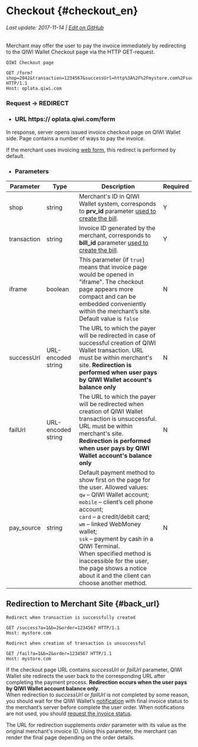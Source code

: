 # Checkout {#checkout_en}

###### Last update: 2017-11-14 | [Edit on GitHub](https://github.com/QIWI-API/pull-payments-docs/blob/master/_checkout_en.html.md)

Merchant may offer the user to pay the invoice immediately by redirecting to the QIWI Wallet Сheckout page via the HTTP GET-request.

~~~text
QIWI Checkout page
~~~
~~~http
GET /form?shop=2042&transaction=1234567&successUrl=http%3A%2F%2Fmystore.com%2Fsuccess%3Fa%3D1%26b%3D2&failUrl=http%3A%2F%2Fmystore.com%2Ffail%3Fa%3D1%26b%3D2&pay_source=qw HTTP/1.1
Host: oplata.qiwi.com
~~~

<h3 class="request method">Request → REDIRECT</h3>

<ul class="nestedList url">
    <li><h3>URL <span>https:// oplata.qiwi.com/form</span></h3>
    </li>
</ul>

<aside class="notice">
In response, server opens issued invoice checkout page on QIWI Wallet side. Page contains a number of ways to pay the invoice.

If the merchant uses invoicing <a href="#webform_en">web form</a>, this redirect is performed by default.
</aside>

<ul class="nestedList params">
    <li><h3>Parameters</h3>
    </li>
</ul>


Parameter|Type|Description|Required
---------|--------|---|------
shop| string |Merchant's ID in QIWI Wallet system, corresponds to **prv_id** parameter [used to create the bill](#invoice).|Y
transaction| string |Invoice ID generated by the merchant, corresponds to **bill_id** parameter [used to create the bill](#invoice).|Y
iframe| boolean | This parameter (if `true`) means that invoice page would be opened in "iframe". The checkout page appears more compact and can be embedded conveniently within the merchant’s site. Default value is `false`|N
successUrl |URL-encoded string| The URL to which the payer will be redirected in case of successful creation of QIWI Wallet transaction. URL must be within merchant's site. **Redirection is performed when user pays by QIWI Wallet account's balance only** | N
failUrl |URL-encoded string | The URL to which the payer will be redirected when creation of QIWI Wallet transaction is unsuccessful. URL must be within merchant's site. **Redirection is performed when user pays by QIWI Wallet account's balance only** |N
pay_source |string| Default payment method to show first on the page for the user. Allowed values:<br>`qw` – QIWI Wallet account;<br> `mobile` – client’s cell phone account;<br> `card` – a credit/debit card;<br> `wm` – linked WebMoney wallet;<br> `ssk` – payment by cash in a QIWI Terminal.<br> When specified method is inaccessible for the user, the page shows a notice about it and the client can choose another method.|N

## Redirection to Merchant Site {#back_url}

~~~text
Redirect when transaction is successfully created
~~~
~~~http
GET /success?a=1&b=2&order=1234567 HTTP/1.1
Host: mystore.com
~~~
~~~text
Redirect when creation of transaction is unsuccessful
~~~
~~~http
GET /fail?a=1&b=2&order=1234567 HTTP/1.1
Host: mystore.com
~~~

<aside class="notice">
If the checkout page URL contains <i>successUrl</i> or <i>failUrl</i> parameter, QIWI Wallet site redirects the user back to the corresponding URL after completing the payment process. <b>Redirection occurs when the user pays by QIWI Wallet account balance only</b>.
</aside>

<aside class="warning">
When redirection to <i>successUrl</i> or <i>failUrl</i> is not completed by some reason, you should wait for the QIWI Wallet’s <a href="#notification_en">notification</a> with final invoice status to the merchant’s server before complete the user order. When notifications are not used, you should <a href="#invoice-status">request the invoice status</a>.
</aside>

The URL for redirection supplements <i>order</i> parameter with its value as the original merchant's invoice ID. Using this parameter, the merchant can render the final page depending on the order details.

